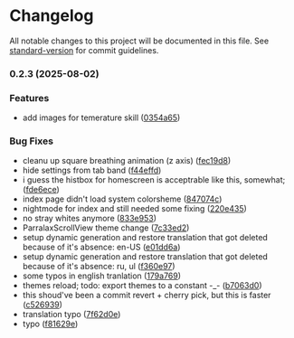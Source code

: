 # Changelog

All notable changes to this project will be documented in this file. See [standard-version](https://github.com/conventional-changelog/standard-version) for commit guidelines.

### 0.2.3 (2025-08-02)


### Features

* add images for temerature skill ([0354a65](https://github.com/KarynaKhatkhokhu/HOPE/commit/0354a65485ead711ee865e25bfddfc5fdc16b508))


### Bug Fixes

* cleanu up square breathing animation (z axis) ([fec19d8](https://github.com/KarynaKhatkhokhu/HOPE/commit/fec19d807c5f55c866388e043629d2aaf6fe303c))
* hide settings from tab band ([f44effd](https://github.com/KarynaKhatkhokhu/HOPE/commit/f44effda3bb1fa1f394ce12769799f7e84be1c13))
* i guess the histbox for homescreen is acceptrable like this, somewhat; ([fde6ece](https://github.com/KarynaKhatkhokhu/HOPE/commit/fde6ece387389f2a43f04395cf0c91d1b6b2904d))
* index page didn't load system colorsheme ([847074c](https://github.com/KarynaKhatkhokhu/HOPE/commit/847074c88baf9c1006aa8d6a4e3d153006765eb2))
* nightmode for index and still needed some fixing ([220e435](https://github.com/KarynaKhatkhokhu/HOPE/commit/220e43524bc5dc62bd75a7320c6a577310ed6008))
* no stray whites anymore ([833e953](https://github.com/KarynaKhatkhokhu/HOPE/commit/833e95320327e6b994858d8b6534ee3d41fbfeb1))
* ParralaxScrollView theme change ([7c33ed2](https://github.com/KarynaKhatkhokhu/HOPE/commit/7c33ed2e3c196435fea3c80b1d90e7f466e03e6e))
* setup dynamic generation and restore translation that got deleted because of it's absence: en-US ([e01dd6a](https://github.com/KarynaKhatkhokhu/HOPE/commit/e01dd6ab72709c0cb04e00b41c9e5992c94be1bf))
* setup dynamic generation and restore translation that got deleted because of it's absence: ru, ul ([f360e97](https://github.com/KarynaKhatkhokhu/HOPE/commit/f360e97b19c7afed12b299f18b5c1a49a51e9076))
* some typos in english tranlation ([179a769](https://github.com/KarynaKhatkhokhu/HOPE/commit/179a769329b5bc02b7592762d4010ebbff22812b))
* themes reload; todo: export themes to a constant -_- ([b7063d0](https://github.com/KarynaKhatkhokhu/HOPE/commit/b7063d09793a073e052c755c48b7acf0c283158d))
* this shoud've been a commit revert + cherry pick, but this is faster ([c526939](https://github.com/KarynaKhatkhokhu/HOPE/commit/c52693907280bb6f3823f215fd9c0494e25648ac))
* translation typo ([7f62d0e](https://github.com/KarynaKhatkhokhu/HOPE/commit/7f62d0e8005c28111bedc7c8740fcb4a9be7e8ac))
* typo ([f81629e](https://github.com/KarynaKhatkhokhu/HOPE/commit/f81629efc54ce88bd721e729781b0088121ce515))
